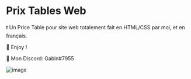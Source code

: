 # Prix Tables Web
❗ Un Price Table pour site web totalement fait en HTML/CSS par moi, et en français.

💖 Enjoy !

🎫 Mon Discord: Gabin#7955

![image](https://user-images.githubusercontent.com/79531012/120962652-6e861180-c760-11eb-9f00-eb4e2928a1d3.png)
